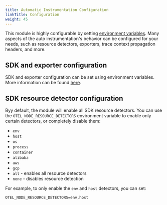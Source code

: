 ```yaml
---
title: Automatic Instrumentation Configuration
linkTitle: Configuration
weight: 45
---
```


This module is highly configurable by setting
[environment variables](/docs/reference/specification/sdk-environment-variables/). 
Many aspects of the auto instrumentation's behavior can be configured for your
needs, such as resource detectors, exporters, trace context propagation headers, and more.

## SDK and exporter configuration

SDK and exporter configuration can be set using environment variables.
More information can be found [here](/docs/concepts/sdk-configuration/).

## SDK resource detector configuration

Byy default, the module will enable all SDK resource detectors.
You can use the `OTEL_NODE_RESOURCE_DETECTORS` environment variable
to enable only certain detectors, or completely disable them:

- `env`
- `host`
- `os`
- `process`
- `container`
- `alibaba`
- `aws`
- `gcp`
- `all` - enables all resource detectors
- `none` - disables resource detection

For example, to only enable the `env` and `host` detectors, you can set:

```shell
OTEL_NODE_RESOURCE_DETECTORS=env,host
```
